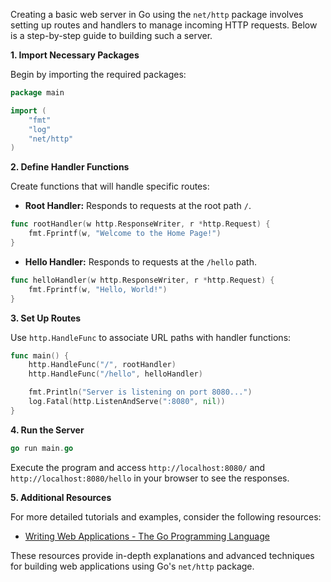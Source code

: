 Creating a basic web server in Go using the `net/http` package involves setting up routes and handlers to manage incoming HTTP requests. Below is a step-by-step guide to building such a server.

**1. Import Necessary Packages**

Begin by importing the required packages:

```go
package main

import (
	"fmt"
	"log"
	"net/http"
)
```

**2. Define Handler Functions**

Create functions that will handle specific routes:

- **Root Handler:** Responds to requests at the root path `/`.

```go
func rootHandler(w http.ResponseWriter, r *http.Request) {
	fmt.Fprintf(w, "Welcome to the Home Page!")
}
```

- **Hello Handler:** Responds to requests at the `/hello` path.

```go
func helloHandler(w http.ResponseWriter, r *http.Request) {
	fmt.Fprintf(w, "Hello, World!")
}
```

**3. Set Up Routes**

Use `http.HandleFunc` to associate URL paths with handler functions:

```go
func main() {
	http.HandleFunc("/", rootHandler)
	http.HandleFunc("/hello", helloHandler)

	fmt.Println("Server is listening on port 8080...")
	log.Fatal(http.ListenAndServe(":8080", nil))
}
```

**4. Run the Server**

```go
go run main.go
```

Execute the program and access `http://localhost:8080/` and `http://localhost:8080/hello` in your browser to see the responses.

**5. Additional Resources**

For more detailed tutorials and examples, consider the following resources:

- [Writing Web Applications - The Go Programming Language](https://go.dev/doc/articles/wiki/)

These resources provide in-depth explanations and advanced techniques for building web applications using Go's `net/http` package.
